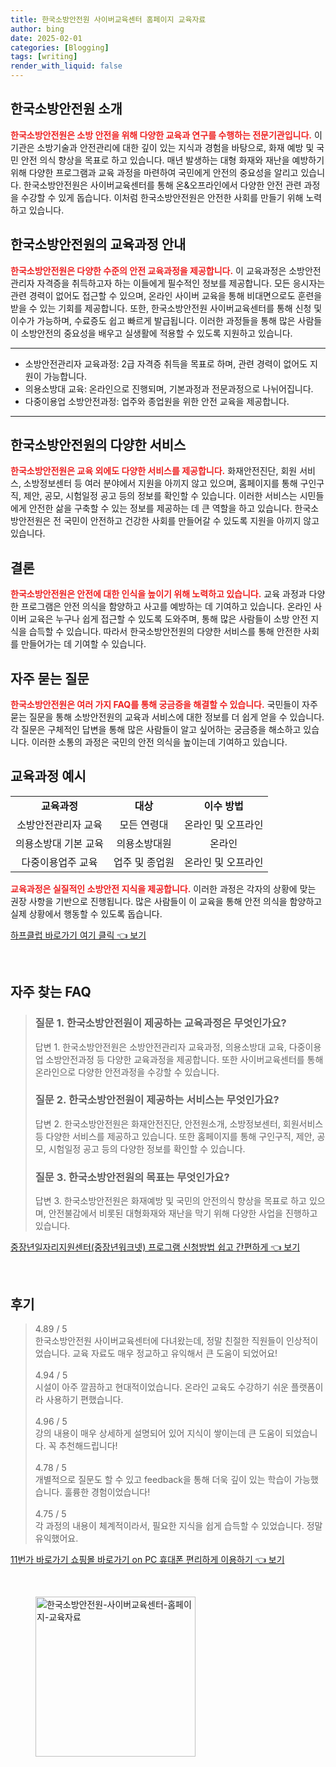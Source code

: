 ```yaml
---
title: 한국소방안전원 사이버교육센터 홈페이지 교육자료
author: bing
date: 2025-02-01
categories: [Blogging]
tags: [writing]
render_with_liquid: false
---
```



<h2 id='한국소방안전원_소개'>한국소방안전원 소개</h2>

<p><b><span style="color: #ee2323;">한국소방안전원은 소방 안전을 위해 다양한 교육과 연구를 수행하는 전문기관입니다.</span></b> 이 기관은 소방기술과 안전관리에 대한 깊이 있는 지식과 경험을 바탕으로, 화재 예방 및 국민 안전 의식 향상을 목표로 하고 있습니다. 매년 발생하는 대형 화재와 재난을 예방하기 위해 다양한 프로그램과 교육 과정을 마련하여 국민에게 안전의 중요성을 알리고 있습니다. 한국소방안전원은 사이버교육센터를 통해 온&오프라인에서 다양한 안전 관련 과정을 수강할 수 있게 돕습니다. 이처럼 한국소방안전원은 안전한 사회를 만들기 위해 노력하고 있습니다.</p>

<h2 id='교육과정_안내'>한국소방안전원의 교육과정 안내</h2>

<p><b><span style="color: #ee2323;">한국소방안전원은 다양한 수준의 안전 교육과정을 제공합니다.</span></b> 이 교육과정은 소방안전관리자 자격증을 취득하고자 하는 이들에게 필수적인 정보를 제공합니다. 모든 응시자는 관련 경력이 없어도 접근할 수 있으며, 온라인 사이버 교육을 통해 비대면으로도 훈련을 받을 수 있는 기회를 제공합니다. 또한, 한국소방안전원 사이버교육센터를 통해 신청 및 이수가 가능하며, 수료증도 쉽고 빠르게 발급됩니다. 이러한 과정들을 통해 많은 사람들이 소방안전의 중요성을 배우고 실생활에 적용할 수 있도록 지원하고 있습니다.</p>

<hr />

<ul>
    <li>소방안전관리자 교육과정: 2급 자격증 취득을 목표로 하며, 관련 경력이 없어도 지원이 가능합니다.</li>
    <li>의용소방대 교육: 온라인으로 진행되며, 기본과정과 전문과정으로 나뉘어집니다.</li>
    <li>다중이용업 소방안전과정: 업주와 종업원을 위한 안전 교육을 제공합니다.</li>
</ul>

<hr />

<h2 id='다양한_서비스'>한국소방안전원의 다양한 서비스</h2>

<p><b><span style="color: #ee2323;">한국소방안전원은 교육 외에도 다양한 서비스를 제공합니다.</span></b> 화재안전진단, 회원 서비스, 소방정보센터 등 여러 분야에서 지원을 아끼지 않고 있으며, 홈페이지를 통해 구인구직, 제안, 공모, 시험일정 공고 등의 정보를 확인할 수 있습니다. 이러한 서비스는 시민들에게 안전한 삶을 구축할 수 있는 정보를 제공하는 데 큰 역할을 하고 있습니다. 한국소방안전원은 전 국민이 안전하고 건강한 사회를 만들어갈 수 있도록 지원을 아끼지 않고 있습니다.</p>

<h2 id='결론'>결론</h2>

<p><b><span style="color: #ee2323;">한국소방안전원은 안전에 대한 인식을 높이기 위해 노력하고 있습니다.</span></b> 교육 과정과 다양한 프로그램은 안전 의식을 함양하고 사고를 예방하는 데 기여하고 있습니다. 온라인 사이버 교육은 누구나 쉽게 접근할 수 있도록 도와주며, 통해 많은 사람들이 소방 안전 지식을 습득할 수 있습니다. 따라서 한국소방안전원의 다양한 서비스를 통해 안전한 사회를 만들어가는 데 기여할 수 있습니다.</p>

<h2 id='자주_묻는_질문'>자주 묻는 질문</h2>

<p><b><span style="color: #ee2323;">한국소방안전원은 여러 가지 FAQ를 통해 궁금증을 해결할 수 있습니다.</span></b> 국민들이 자주 묻는 질문을 통해 소방안전원의 교육과 서비스에 대한 정보를 더 쉽게 얻을 수 있습니다. 각 질문은 구체적인 답변을 통해 많은 사람들이 알고 싶어하는 궁금증을 해소하고 있습니다. 이러한 소통의 과정은 국민의 안전 의식을 높이는데 기여하고 있습니다.</p>

<h2 id='교육과정_예시'>교육과정 예시</h2>

<table>
    <tr>
        <td style="text-align: center; height: 17px;"><b>교육과정</b></td>
        <td style="text-align: center; height: 17px;"><b>대상</b></td>
        <td style="text-align: center; height: 17px;"><b>이수 방법</b></td>
    </tr>
    <tr>
        <td style="text-align: center; height: 17px;">소방안전관리자 교육</td>
        <td style="text-align: center; height: 17px;">모든 연령대</td>
        <td style="text-align: center; height: 17px;">온라인 및 오프라인</td>
    </tr>
    <tr>
        <td style="text-align: center; height: 17px;">의용소방대 기본 교육</td>
        <td style="text-align: center; height: 17px;">의용소방대원</td>
        <td style="text-align: center; height: 17px;">온라인</td>
    </tr>
    <tr>
        <td style="text-align: center; height: 17px;">다중이용업주 교육</td>
        <td style="text-align: center; height: 17px;">업주 및 종업원</td>
        <td style="text-align: center; height: 17px;">온라인 및 오프라인</td>
    </tr>
</table>

<p><b><span style="color: #ee2323;">교육과정은 실질적인 소방안전 지식을 제공합니다.</span></b> 이러한 과정은 각자의 상황에 맞는 권장 사항을 기반으로 진행됩니다. 많은 사람들이 이 교육을 통해 안전 의식을 함양하고 실제 상황에서 행동할 수 있도록 돕습니다.</p>


<p><a class="click-button" title="하프클럽 바로가기 여기 클릭" href="https://yellowplanner.github.io/posts/%ED%95%98%ED%94%84%ED%81%B4%EB%9F%BD-%EB%B0%94%EB%A1%9C%EA%B0%80%EA%B8%B0-%EC%97%AC%EA%B8%B0-%ED%81%B4%EB%A6%AD/" rel="dofollow">하프클럽 바로가기 여기 클릭 👈 보기</a></p><br>
<h2 id='자주_찾는_FAQ'>자주 찾는 FAQ</h2>
<div itemscope="" itemtype="https://schema.org/FAQPage"> 
<blockquote> 
<div itemscope="" itemprop="mainEntity" itemtype="https://schema.org/Question"> 
<h3 itemprop="name">질문 1. 한국소방안전원이 제공하는 교육과정은 무엇인가요?</h3> 
<div itemscope="" itemprop="acceptedAnswer" itemtype="https://schema.org/Answer"> 
<span itemprop="text"> 
<p>답변 1. 한국소방안전원은 소방안전관리자 교육과정, 의용소방대 교육, 다중이용업 소방안전과정 등 다양한 교육과정을 제공합니다. 또한 사이버교육센터를 통해 온라인으로 다양한 안전과정을 수강할 수 있습니다.</p> 
</span> 
</div> 
</div> 

<div itemscope="" itemprop="mainEntity" itemtype="https://schema.org/Question"> 
<h3 itemprop="name">질문 2. 한국소방안전원이 제공하는 서비스는 무엇인가요?</h3> 
<div itemscope="" itemprop="acceptedAnswer" itemtype="https://schema.org/Answer"> 
<span itemprop="text"> 
<p>답변 2. 한국소방안전원은 화재안전진단, 안전원소개, 소방정보센터, 회원서비스 등 다양한 서비스를 제공하고 있습니다. 또한 홈페이지를 통해 구인구직, 제안, 공모, 시험일정 공고 등의 다양한 정보를 확인할 수 있습니다.</p> 
</span> 
</div> 
</div> 

<div itemscope="" itemprop="mainEntity" itemtype="https://schema.org/Question"> 
<h3 itemprop="name">질문 3. 한국소방안전원의 목표는 무엇인가요?</h3> 
<div itemscope="" itemprop="acceptedAnswer" itemtype="https://schema.org/Answer"> 
<span itemprop="text"> 
<p>답변 3. 한국소방안전원은 화재예방 및 국민의 안전의식 향상을 목표로 하고 있으며, 안전불감에서 비롯된 대형화재와 재난을 막기 위해 다양한 사업을 진행하고 있습니다.</p> 
</span> 
</div> 
</div> 
</blockquote> 
</div>
<p><a class="click-button" title="중장년일자리지원센터(중장년워크넷) 프로그램 신청방법 쉽고 간편하게" href="https://yellowplanner.github.io/posts/%EC%A4%91%EC%9E%A5%EB%85%84%EC%9D%BC%EC%9E%90%EB%A6%AC%EC%A7%80%EC%9B%90%EC%84%BC%ED%84%B0(%EC%A4%91%EC%9E%A5%EB%85%84%EC%9B%8C%ED%81%AC%EB%84%B7)-%ED%94%84%EB%A1%9C%EA%B7%B8%EB%9E%A8-%EC%8B%A0%EC%B2%AD%EB%B0%A9%EB%B2%95-%EC%89%BD%EA%B3%A0-%EA%B0%84%ED%8E%B8%ED%95%98%EA%B2%8C/" rel="dofollow">중장년일자리지원센터(중장년워크넷) 프로그램 신청방법 쉽고 간편하게 👈 보기</a></p><br>
<h2 id='후기'>후기</h2>
<div itemscope itemtype="https://schema.org/Product">
  <blockquote>
  <div itemprop="review" itemscope itemtype="https://schema.org/Review">
      <div itemprop="reviewRating" itemscope itemtype="https://schema.org/Rating"> <span itemprop="ratingValue">4.89</span> / <span itemprop="bestRating">5</span> </div>
      <span itemprop="reviewBody">한국소방안전원 사이버교육센터에 다녀왔는데, 정말 친절한 직원들이 인상적이었습니다. 교육 자료도 매우 정교하고 유익해서 큰 도움이 되었어요!</span>
  </div>
  <br>
  <div itemprop="review" itemscope itemtype="https://schema.org/Review">
      <div itemprop="reviewRating" itemscope itemtype="https://schema.org/Rating"> <span itemprop="ratingValue">4.94</span> / <span itemprop="bestRating">5</span> </div>
      <span itemprop="reviewBody">시설이 아주 깔끔하고 현대적이었습니다. 온라인 교육도 수강하기 쉬운 플랫폼이라 사용하기 편했습니다.</span>
  </div>
  <br>
  <div itemprop="review" itemscope itemtype="https://schema.org/Review">
      <div itemprop="reviewRating" itemscope itemtype="https://schema.org/Rating"> <span itemprop="ratingValue">4.96</span> / <span itemprop="bestRating">5</span> </div>
      <span itemprop="reviewBody">강의 내용이 매우 상세하게 설명되어 있어 지식이 쌓이는데 큰 도움이 되었습니다. 꼭 추천해드립니다!</span>
  </div>
  <br>
  <div itemprop="review" itemscope itemtype="https://schema.org/Review">
      <div itemprop="reviewRating" itemscope itemtype="https://schema.org/Rating"> <span itemprop="ratingValue">4.78</span> / <span itemprop="bestRating">5</span> </div>
      <span itemprop="reviewBody">개별적으로 질문도 할 수 있고 feedback을 통해 더욱 깊이 있는 학습이 가능했습니다. 훌륭한 경험이었습니다!</span>
  </div>
  <br>
  <div itemprop="review" itemscope itemtype="https://schema.org/Review">
      <div itemprop="reviewRating" itemscope itemtype="https://schema.org/Rating"> <span itemprop="ratingValue">4.75</span> / <span itemprop="bestRating">5</span> </div>
      <span itemprop="reviewBody">각 과정의 내용이 체계적이라서, 필요한 지식을 쉽게 습득할 수 있었습니다. 정말 유익했어요.</span>
  </div>
  </blockquote>
</div>
<p><a class="click-button" title="11번가 바로가기 쇼핑몰 바로가기 on PC 휴대폰 편리하게 이용하기" href="https://yellowplanner.github.io/posts/11%EB%B2%88%EA%B0%80-%EB%B0%94%EB%A1%9C%EA%B0%80%EA%B8%B0-%EC%87%BC%ED%95%91%EB%AA%B0-%EB%B0%94%EB%A1%9C%EA%B0%80%EA%B8%B0-on-PC-%ED%9C%B4%EB%8C%80%ED%8F%B0-%ED%8E%B8%EB%A6%AC%ED%95%98%EA%B2%8C-%EC%9D%B4%EC%9A%A9%ED%95%98%EA%B8%B0/" rel="dofollow">11번가 바로가기 쇼핑몰 바로가기 on PC 휴대폰 편리하게 이용하기 👈 보기</a></p><br>
<figure class="image"><img src="https://yellowplanner.github.io/assets/img/thumbnail/한국소방안전원-사이버교육센터-홈페이지-교육자료.webp" alt="한국소방안전원-사이버교육센터-홈페이지-교육자료" width="256" height="256"></figure>